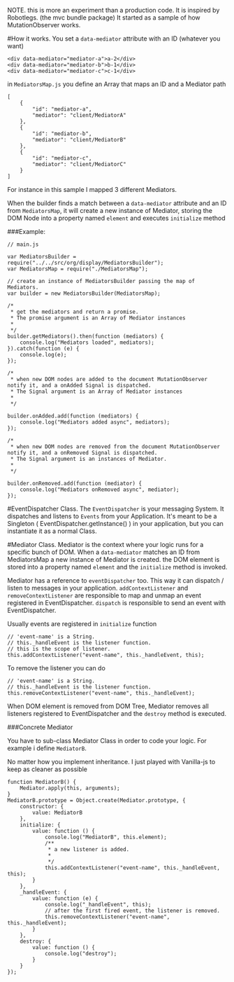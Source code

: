 NOTE. this is more an experiment than a production code. 
It is inspired by Robotlegs. (the mvc bundle package) 
It started as a sample of how MutationObserver works.


#How it works.
You set a `data-mediator` attribute with an ID (whatever you want)

    <div data-mediator="mediator-a">a-2</div>
    <div data-mediator="mediator-b">b-1</div>
    <div data-mediator="mediator-c">c-1</div>

in `MediatorsMap.js` you define an Array that maps an ID and a Mediator path

    [
        {
            "id": "mediator-a",
            "mediator": "client/MediatorA"
        },
        {
            "id": "mediator-b",
            "mediator": "client/MediatorB"
        },
        {
            "id": "mediator-c",
            "mediator": "client/MediatorC"
        }
    ]
    	
For instance in this sample I mapped 3 different Mediators.

When the builder finds a match between a `data-mediator` attribute and an ID from `MediatorsMap`, 
it will create a new instance of Mediator, storing the DOM Node into a property named `element` and executes `initialize` method

###Example:
    
    // main.js
    
    var MediatorsBuilder = require("../../src/org/display/MediatorsBuilder");
    var MediatorsMap = require("./MediatorsMap");
    
    // create an instance of MediatorsBuilder passing the map of Mediators.
    var builder = new MediatorsBuilder(MediatorsMap);
   
    /*
     * get the mediators and return a promise.
     * The promise argument is an Array of Mediator instances
     *
     */
    builder.getMediators().then(function (mediators) {
        console.log("Mediators loaded", mediators);
    }).catch(function (e) {
        console.log(e);
    });
    
    /*
     * when new DOM nodes are added to the document MutationObserver notify it, and a onAdded Signal is dispatched.
     * The Signal argument is an Array of Mediator instances
     *
     */
     
    builder.onAdded.add(function (mediators) {
        console.log("Mediators added async", mediators);
    });
    
    /*
     * when new DOM nodes are removed from the document MutationObserver notify it, and a onRemoved Signal is dispatched.
     * The Signal argument is an instances of Mediator.
     *
     */
     
    builder.onRemoved.add(function (mediator) {
        console.log("Mediators onRemoved async", mediator);
    });
    
#EventDispatcher Class.
The `EventDispatcher` is your messaging System. It dispatches and listens to `Events` from your Application. 
It's meant to be a Singleton ( EventDispatcher.getInstance() ) in your application, but you can instantiate it as a normal Class.

#Mediator Class.
Mediator is the context where your logic runs for a specific bunch of DOM.
When a `data-mediator` matches an ID from MediatorsMap a new instance of Mediator is created. the DOM element is stored into a property named `element` and the `initialize` method is invoked.

Mediator has a reference to `eventDispatcher` too. 
This way it can dispatch / listen to messages in your application.
`addContextListener` and `removeContextListener` are responsible to map and unmap an event registered in EventDispatcher. `dispatch` is responsible to send an event with EventDispatcher.

Usually events are registered in `initialize` function

    // 'event-name' is a String.
    // this._handleEvent is the listener function.
    // this is the scope of listener.
    this.addContextListener("event-name", this._handleEvent, this);

To remove the listener you can do 

    // 'event-name' is a String.
    // this._handleEvent is the listener function.
    this.removeContextListener("event-name", this._handleEvent);

When DOM element is removed from DOM Tree, Mediator removes all listeners registered to EventDispatcher and the `destroy` method is executed.  


###Concrete Mediator

You have to sub-class Mediator Class in order to code your logic. For example i define `MediatorB`. 

No matter how you implement inheritance. I just played with Vanilla-js to keep as cleaner as possible 



    function MediatorB() {
		Mediator.apply(this, arguments);
	}
	MediatorB.prototype = Object.create(Mediator.prototype, {
        constructor: {
            value: MediatorB
        },
        initialize: {
            value: function () {
                console.log("MediatorB", this.element);
                /**
                 * a new listener is added.
                 *
                 */
                this.addContextListener("event-name", this._handleEvent, this);
            }
        },
        _handleEvent: {
            value: function (e) {
                console.log("_handleEvent", this);
                // after the first fired event, the listener is removed.
                this.removeContextListener("event-name", this._handleEvent);
            }
        },
        destroy: {
            value: function () {
                console.log("destroy");
            }
        }
    });
   

	